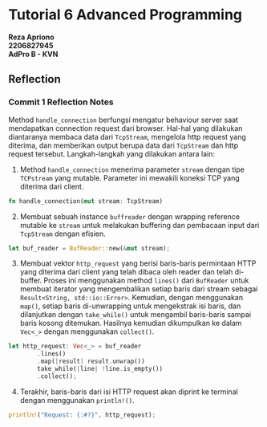 # Tutorial 6 Advanced Programming
__Reza Apriono__ </br>
__2206827945__</br>
__AdPro B - KVN__</br>

## Reflection
### Commit 1 Reflection Notes
Method `handle_connection` berfungsi mengatur behaviour server saat mendapatkan connection request dari browser. Hal-hal yang dilakukan diantaranya membaca data dari `TcpStream`, mengelola http request yang diterima, dan memberikan output berupa data dari `TcpStream` dan http request tersebut. Langkah-langkah yang dilakukan antara lain:
1. Method `handle_connection` menerima parameter `stream` dengan tipe `TCPstream` yang mutable. Parameter ini mewakili koneksi TCP yang diterima dari client.
```rust
fn handle_connection(mut stream: TcpStream)
```

2. Membuat sebuah instance `buffreader` dengan wrapping reference mutable ke `stream` untuk melakukan buffering dan pembacaan input dari `TcpStream` dengan efisien.
```rust
let buf_reader = BufReader::new(&mut stream);
```

3. Membuat vektor `http_request` yang berisi baris-baris permintaan HTTP yang diterima dari client yang telah dibaca oleh reader dan telah di-buffer. Proses ini menggunakan method `lines()` dari `BufReader` untuk membuat iterator yang mengembalikan setiap baris dari stream sebagai `Result<String, std::io::Error>`. Kemudian, dengan menggunakan `map()`, setiap baris di-unwrapping untuk mengekstrak isi baris, dan dilanjutkan dengan `take_while()` untuk mengambil baris-baris sampai baris kosong ditemukan. Hasilnya kemudian dikumpulkan ke dalam `Vec<_>` dengan menggunakan `collect()`.
```rust
let http_request: Vec<_> = buf_reader 
        .lines() 
        .map(|result| result.unwrap())
        take_while(|line| !line.is_empty()) 
        .collect();
```

4. Terakhir, baris-baris dari isi HTTP request akan diprint ke terminal dengan menggunakan `println!()`.
```rust
println!("Request: {:#?}", http_request);
```